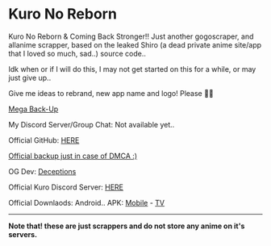 # Kuro No Reborn
Kuro No Reborn & Coming Back Stronger!! Just another gogoscraper, and allanime scrapper, based on the leaked Shiro (a dead private anime site/app that I loved so much, sad..) source code..

Idk when or if I will do this, I may not get started on this for a while, or may just give up..

Give me ideas to rebrand, new app name and logo! Please 🙏🥺

[Mega Back-Up](https://mega.nz/folder/tD9ilL5Q#gjDd7fhsSWkPdicStaQYqg)

My Discord Server/Group Chat: Not available yet..

Official GitHub: [HERE](https://github.com/deceptions/no)

[Official backup just in case of DMCA :)](https://gitee.com/deceptionss/no)

OG Dev: [Deceptions](https://github.com/deceptions)

Official Kuro Discord Server: [HERE](https://discord.gg/YgeFkTMmxh)

Official Downlaods: Android.. APK: [Mobile](https://github.com/deceptions/no/releases/download/2.2.3/2.2.3.apk) - [TV](https://github.com/deceptions/no/releases/download/2.2.3/2.2.3-TV.apk)

----

**Note that! these are just scrappers and do not store any anime on it's servers.**
